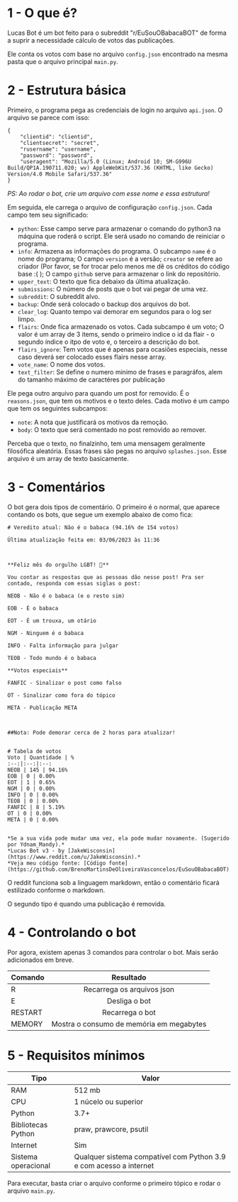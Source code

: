 # 1 - O que é?

Lucas Bot é um bot feito para o subreddit "r/EuSouOBabacaBOT" de forma a suprir a necessidade cálculo de votos das publicações.

Ele conta os votos com base no arquivo `config.json` encontrado na mesma pasta que o arquivo principal `main.py`.
# 2 - Estrutura básica

Primeiro, o programa pega as credenciais de login no arquivo `api.json`. O arquivo se parece com isso:

    {
        "clientid": "clientid",
        "clientsecret": "secret",
        "rusername": "username",
        "password": "password",
        "useragent": "Mozilla/5.0 (Linux; Android 10; SM-G996U Build/QP1A.190711.020; wv) AppleWebKit/537.36 (KHTML, like Gecko) Version/4.0 Mobile Safari/537.36"
    }
*PS: Ao rodar o bot, crie um arquivo com esse nome e essa estrutura!*

Em seguida, ele carrega o arquivo de configuração `config.json`. Cada campo tem seu significado:

* `python`: Esse campo serve para armazenar o comando do python3 na máquina que roderá o script. Ele será usado no comando de reiniciar o programa.
* `info`: Armazena as informações do programa. O subcampo `name` é o nome do programa; O campo `version` é a versão; `creator` se refere ao criador (Por favor, se for trocar pelo menos me dê os créditos do código base :( ); O campo `github` serve para armazenar o link do repositório.
* `upper_text`: O texto que fica debaixo da última atualização.
* `submissions`: O número de posts que o bot vai pegar de uma vez.
* `subreddit`: O subreddit alvo.
* `backup`: Onde será colocado o backup dos arquivos do bot.
* `clear_log`: Quanto tempo vai demorar em segundos para o log ser limpo.
* `flairs`: Onde fica armazenado os votos. Cada subcampo é um voto; O valor é um array de 3 items, sendo o primeiro indice o id da flair - o segundo índice o itpo de voto e, o terceiro a descrição do bot.
* `flairs_ignore`: Tem votos que é apenas para ocasiões especiais, nesse caso deverá ser colocado esses flairs nesse array.
* `vote_name`: O nome dos votos.
* `text_filter`: Se define o numero minimo de frases e paragráfos, alem do tamanho máximo de caractéres por publicação

Ele pega outro arquivo para quando um post  for removido. É o `reasons.json`, que tem os motivos e o texto deles. Cada motivo é um campo que tem os seguintes subcampos:

* `note`: A nota que justificará os motivos da remoção.
* `body`: O texto que será comentado no post removido ao remover.

Perceba que o texto, no finalzinho, tem uma mensagem geralmente filosófica aleatória. Essas frases são pegas no arquivo `splashes.json`. Esse arquivo é um array de texto basicamente.

# 3 - Comentários

O bot gera dois tipos de comentário. O primeiro é o normal, que aparece contando os bots, que segue um exemplo abaixo de como fica:

    # Veredito atual: Não é o babaca (94.16% de 154 votos)

    Última atualização feita em: 03/06/2023 às 11:36
    
    
    
    **Feliz mês do orgulho LGBT! 🌈**
    
    Vou contar as respostas que as pessoas dão nesse post! Pra ser contado, responda com essas siglas o post:
    
    NEOB - Não é o babaca (e o resto sim)
    
    EOB - É o babaca
    
    EOT - É um trouxa, um otário
    
    NGM - Ninguem é o babaca
    
    INFO - Falta informação para julgar
    
    TEOB - Todo mundo é o babaca
    
    **Votos especiais**
    
    FANFIC - Sinalizar o post como falso
    
    OT - Sinalizar como fora do tópico
    
    META - Publicação META
    
    
    
    ##Nota: Pode demorar cerca de 2 horas para atualizar!
    
    
    # Tabela de votos
    Voto | Quantidade | %
    :--:|:--:|:--:
    NEOB | 145 | 94.16%
    EOB | 0 | 0.00%
    EOT | 1 | 0.65%
    NGM | 0 | 0.00%
    INFO | 0 | 0.00%
    TEOB | 0 | 0.00%
    FANFIC | 8 | 5.19%
    OT | 0 | 0.00%
    META | 0 | 0.00%
    
                                
    *Se a sua vida pode mudar uma vez, ela pode mudar novamente. (Sugerido por Ydnam_Mandy).* 
    *Lucas Bot v3 - by [JakeWisconsin](https://www.reddit.com/u/JakeWisconsin).*
    *Veja meu código fonte: [Código fonte](https://github.com/BrenoMartinsDeOliveiraVasconcelos/EuSouOBabacaBOT).*

O reddit funciona sob a linguagem markdown, então o comentário ficará estilizado conforme o markdown.

O segundo tipo é quando uma publicação é removida. 

# 4 - Controlando o bot

Por agora, existem apenas 3 comandos para controlar o bot. Mais serão adicionados em breve.

**Comando** | **Resultado**
--|:--:
R | Recarrega os arquivos json
E | Desliga o bot
RESTART | Recarrega o bot
MEMORY | Mostra o consumo de memória em megabytes

# 5 - Requisitos mínimos

**Tipo** | **Valor**
--|--
RAM | 512 mb
CPU | 1 núcelo ou superior
Python | 3.7+
Bibliotecas Python | praw, prawcore, psutil
Internet | Sim
Sistema operacional | Qualquer sistema compatível com Python 3.9 e com acesso a internet 

Para executar, basta criar o arquivo conforme o primeiro tópico e rodar o arquivo `main.py`.